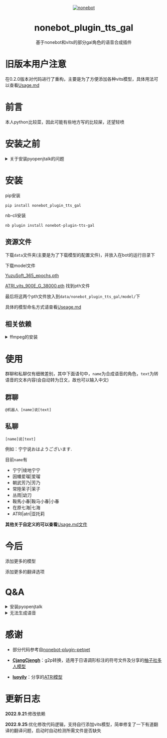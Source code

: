 
<p align="center">
  <a href="https://v2.nonebot.dev/"><img src="https://v2.nonebot.dev/logo.png" width="200" height="200" alt="nonebot"></a>
</p>

<div align="center">

# nonebot_plugin_tts_gal

基于nonebot和vits的部分gal角色的语音合成插件

</div>

# 旧版本用户注意
在0.2.0版本对代码进行了重构，主要是为了方便添加各种vits模型，具体用法可以查看[Usage.md](https://github.com/dpm12345/nonebot_plugin_tts_gal/blob/master/Usage.md)

# 前言

本人python比较菜，因此可能有些地方写的比较屎，还望轻喷


# 安装之前

<details>
<summary>关于安装pyopenjtalk的问题</summary> 


如果先前已经安装了pyopenjtalk，该内容可以直接忽略

可能由于缺少cmake和MSVC造成的，需要在本机安装

如果你不清楚自己有没有，可以先尝试安装，如果出现了以上报错，可以再回来阅读一下解决方案

## Windows

### 第一步 安装Visual Studio

在Visual Studio的官网下载安装器,[VS2022点击此处下载](https://visualstudio.microsoft.com/zh-hans/thank-you-downloading-visual-studio/?sku=Community&channel=Release&version=VS2022&source=VSLandingPage&cid=2030&passive=false)

### 第二步 下载相关工具

下载后点击，进入如图所示先点击修改，然后选择如图所示的项目

<img src="./images/nonebot_plugin_tts_gal_1.jpg" alt="图1" style="zoom:50%;" />

<img src="./images/nonebot_plugin_tts_gal_2.jpg" alt="图2" style="zoom:50%;" />

### 第三步 设置环境变量

下载好后，在安装目录中找到cmake和MSVC的bin目录

下面是参考目录,前面的目录即为之前强调的路径

```
E:\Program Files (x86)\Microsoft Visual Studio\2022\Community\Common7\IDE\CommonExtensions\Microsoft\CMake\CMake\bin

E:\Program Files (x86)\Microsoft Visual Studio\2022\Community\VC\Tools\MSVC\14.32.31326\bin\Hostx86\x64

```

将这两个目录添加到环境变量中

这样，windows安装pyopenjtalk的前置依赖便解决了

## Linux

Linux如出现以下情况

<img src="./images/nonebot_plugin_tts_gal_4.jpg" alt="图4" style="zoom:50%;" />

原因为缺少cmake工具，可以使用apt命令下载安装

```
sudo apt install cmake
```

安装好后便可安装pyopenjtalk
</details>

# 安装

pip安装

```
pip install nonebot_plugin_tts_gal
```

nb-cli安装

```
nb plugin install nonebot-plugin-tts-gal
```



## 资源文件

下载`data`文件夹(主要是为了下载模型的配置文件)，并放入在bot的运行目录下

下载model文件

[YuzuSoft_365_epochs.pth](https://sjtueducn-my.sharepoint.com/:u:/g/personal/cjang_cjengh_sjtu_edu_cn/EXTQrTj-UJpItH3BmgIUvhgBNZk88P1tT_7GPNr4yegNyw?e=5mcwgl)

[ATRI_vits_900E_G_38000.pth](https://pan.baidu.com/s/1_vhOx50OE5R4bE02ZMe9GA?pwd=9jo4)
找到pth文件

最后将这两个pth文件放入到`data/nonebot_plugin_tts_gal/model/`下

具体的模型命名方式请查看[Useage.md](https://github.com/dpm12345/nonebot_plugin_tts_gal/blob/master/Usage.md)

## 相关依赖

<details>
<summary>ffmpeg的安装</summary> 

  
**Windows**

在ffmpeg官网[下载](https://github.com/BtbN/FFmpeg-Builds/releases),选择对应的版本，下载后解压，并将位于`bin`目录添加到环境变量中

其他具体细节可自行搜索

**Linux**

Ubuntu下

```
apt-get install ffmpeg
```

或者下载源码安装(具体可搜索相关教程)

# 配置项

请在使用的配置文件(.env.*)加入

```
auto_delete_voice = True
```

用于是否自动删除生成的语音文件，如不想删除，可改为

```
auto_delete_voice = False
```
</details>


# 使用

群聊和私聊仅有细微差别，其中下面语句中，`name`为合成语音的角色，`text`为转语音的文本内容(会自动转为日文，故也可以输入中文)

## 群聊

`@机器人 [name]说[text]`

## 私聊

`[name]说[text]`

例如：宁宁说おはようございます.

目前`name`有

- 宁宁|绫地宁宁
- 因幡爱瑠|爱瑠
- 朝武芳乃|芳乃
- 常陸茉子|茉子
- 丛雨|幼刀
- 鞍馬小春|鞍马小春|小春
- 在原七海|七海
- ATRI|atri|亚托莉

**其他关于自定义的可以查看**[Usage.md文件](https://github.com/dpm12345/nonebot_plugin_tts_gal/blob/master/Usage.md)


# 今后

添加更多的模型

添加更多的翻译选项


# Q&A

<details>
<summary>安装pyopenjtalk</summary> 

如果出现如下错误

<img src="./images/nonebot_plugin_tts_gal_3.jpg" alt="图3" style="zoom:80%;" />

请参考上面的安装之前的说明

</details>

<details>
<summary>无法生成语音</summary> 

如果出现下载open_jtalk的错误信息，可以再次尝试，如果实在不行，可以使用`pip install openjtalk`

</details>

# 感谢

+ 部分代码参考自[nonebot-plugin-petpet](https://github.com/noneplugin/nonebot-plugin-petpet)

+ **[CjangCjengh](https://github.com/CjangCjengh/)**：g2p转换，适用于日语调形标注的符号文件及分享的[柚子社多人模型](https://github.com/CjangCjengh/TTSModels)
+ **[luoyily](https://github.com/luoyily)**：分享的[ATRI模型](https://pan.baidu.com/s/1_vhOx50OE5R4bE02ZMe9GA?pwd=9jo4)

# 更新日志
**2022.9.21**:修改依赖

**2022.9.25**:优化修改代码逻辑，支持自行添加vits模型，简单修复了一下有道翻译的翻译问题，启动时自动检测所需文件是否缺失
